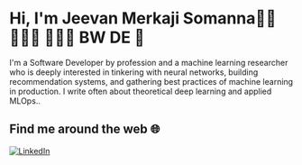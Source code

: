# Hi, I'm Jeevan Merkaji Somanna👋🏼 👨🏽‍🎓 👨🏽‍💻 BW DE 👋

I'm a Software Developer by profession and a  machine learning researcher who is deeply interested in tinkering with neural networks, building recommendation systems, and gathering best practices of machine learning in production. I write often about theoretical deep learning and applied MLOps..


## **Find me around the web** 🌐  

[![LinkedIn](https://img.shields.io/badge/LinkedIn-Connect-blue?style=for-the-badge&logo=linkedin)](https://www.linkedin.com/in/yourprofile)  
